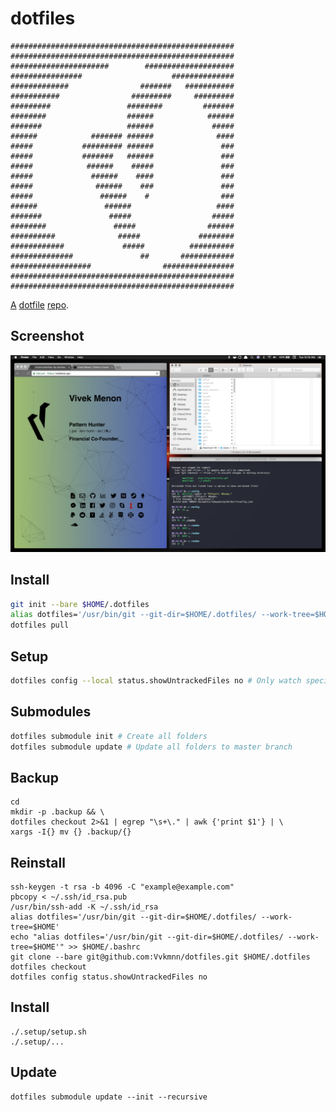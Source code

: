 # dotfiles

```
##################################################
##################################################
######################        ####################
################                    ##############
#############                #######   ###########
###########                #########     #########
#########                 ########         #######
########                  ######            ######
#######                   ######             #####
######            ####### ######              ####
#####           ######### ######               ###
#####           #######   ######               ###
#####            ######    #####               ###
#####             ######    ####               ###
#####              ######    ###               ###
#####               ######    #                ###
######               ######                   ####
#######               #####                  #####
########               #####                ######
##########              #####             ########
############             #####          ##########
##############               ##       ############
##################                ################
##################################################
##################################################
```

[A](https://medium.com/@webprolific/getting-started-with-dotfiles-43c3602fd789) [dotfile](https://dotfiles.github.io) [repo](https://news.ycombinator.com/item?id=11070797).

## Screenshot

![](screenshot.png)

## Install

``` sh
git init --bare $HOME/.dotfiles
alias dotfiles='/usr/bin/git --git-dir=$HOME/.dotfiles/ --work-tree=$HOME'
dotfiles pull
```

## Setup

``` sh
dotfiles config --local status.showUntrackedFiles no # Only watch specified folders, not every folder in $HOME
```

## Submodules

``` sh
dotfiles submodule init # Create all folders 
dotfiles submodule update # Update all folders to master branch
```

## Backup

    cd
    mkdir -p .backup && \
    dotfiles checkout 2>&1 | egrep "\s+\." | awk {'print $1'} | \
    xargs -I{} mv {} .backup/{}

## Reinstall

    ssh-keygen -t rsa -b 4096 -C "example@example.com"
    pbcopy < ~/.ssh/id_rsa.pub
    /usr/bin/ssh-add -K ~/.ssh/id_rsa
    alias dotfiles='/usr/bin/git --git-dir=$HOME/.dotfiles/ --work-tree=$HOME'
    echo "alias dotfiles='/usr/bin/git --git-dir=$HOME/.dotfiles/ --work-tree=$HOME'" >> $HOME/.bashrc
    git clone --bare git@github.com:Vvkmnn/dotfiles.git $HOME/.dotfiles
    dotfiles checkout
    dotfiles config status.showUntrackedFiles no

## Install

    ./.setup/setup.sh
    ./.setup/...

## Update

    dotfiles submodule update --init --recursive                                   

